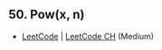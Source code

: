 ## 50. Pow(x, n)

-  [LeetCode](https://leetcode.com/problems/powx-n/) | [LeetCode CH](https://leetcode.cn/problems/powx-n/) (Medium)
